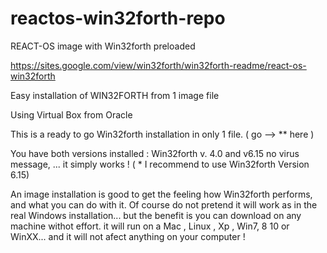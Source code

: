 # reactos-win32forth-repo

REACT-OS image with Win32forth preloaded

https://sites.google.com/view/win32forth/win32forth-readme/react-os-win32forth

Easy installation of WIN32FORTH from 1  image file

Using Virtual Box  from Oracle 

This   is a ready to go  Win32forth installation in only  1 file.  ( go --> ** here ) 

You have both versions  installed : Win32forth v. 4.0  and v6.15 no virus message, 
... it simply works ! ( * I recommend to use Win32forth Version 6.15)

An image installation is  good to get the  feeling how Win32forth performs, 
and what you can do with it. Of course do not pretend it will work as in the real Windows installation...
but the benefit is you can download on any machine  withot effort.
it will run on a Mac ,  Linux ,   Xp , Win7, 8 10 or WinXX...
and it will not  afect  anything  on your computer !  
